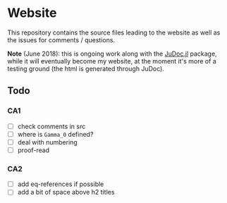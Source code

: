 # Website

This repository contains the source files leading to the website as well as the issues for comments / questions.

**Note** (June 2018): this is ongoing work along with the [JuDoc.jl](https://github.com/tlienart/JuDoc.jl) package, while it will eventually become my website, at the moment it's more of a testing ground (the html is generated through JuDoc). 

## Todo

### CA1

* [ ] check comments in src
* [ ] where is `Gamma_0` defined?
* [ ] deal with numbering
* [ ] proof-read

### CA2

* [ ] add eq-references if possible
* [ ] add a bit of space above h2 titles
